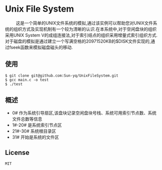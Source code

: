 # Unix File System


   &nbsp;&nbsp;&nbsp;&nbsp;&nbsp;&nbsp;&nbsp;&nbsp;&nbsp;这是一个简单的UNIX文件系统的模拟,通过该实例可以帮助您对UNIX文件系统的组织方式及实现机制有一个较为清晰的认识.在本系统中,对于空闲盘块的组织采用UNIX System V的成组连接法,对于索引结点的组织采用增量式索引组织方式. 对于磁盘的模拟是通过建立一个写满空格的20971520KB的$DISK文件实现的,通过fseek函数来模拟磁盘磁头的移动. 

## 使用
	$ git clone git@github.com:Sun-yq/UnixFileSystem.git
	$ gcc main.c -o test
	$ ./test

## 概述
* 0# 作为系统引导扇区,该盘块记录空闲盘块号栈、系统可用索引节点数、系统文件总数等信息
* 1#-20# 是系统索引节点区
* 21#-30# 系统根目录区
* 31# 开始是系统的文件区

## License
	MIT

